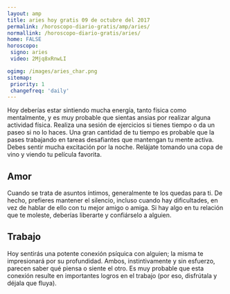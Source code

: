 ```yaml
---
layout: amp
title: aries hoy gratis 09 de octubre del 2017 
permalink: /horoscopo-diario-gratis/amp/aries/
normallink: /horoscopo-diario-gratis/aries/
home: FALSE
horoscopo:
 signo: aries
 video: 2Mjq8xRnwLI

ogimg: /images/aries_char.png
sitemap:
 priority: 1
 changefreq: 'daily'
---
```



Hoy deberías estar sintiendo mucha energía, tanto física como mentalmente, y es muy probable que sientas ansias por realizar alguna actividad física. Realiza una sesión de ejercicios si tienes tiempo o da un paseo si no lo haces. Una gran cantidad de tu tiempo es probable que la pases trabajando en tareas desafiantes que mantengan tu mente activa. Debes sentir mucha excitación por la noche. Relájate tomando una copa de vino y viendo tu película favorita.

## Amor

Cuando se trata de asuntos íntimos, generalmente te los quedas para ti. De hecho, prefieres mantener el silencio, incluso cuando hay dificultades, en vez de hablar de ello con tu mejor amigo o amiga. Si hay algo en tu relación que te moleste, deberías liberarte y confiárselo a alguien.

## Trabajo

Hoy sentirás una potente conexión psíquica con alguien; la misma te impresionará por su profundidad. Ambos, instintivamente y sin esfuerzo, parecen saber qué piensa o siente el otro. Es muy probable que esta conexión resulte en importantes logros en el trabajo (por eso, disfrútala y déjala que fluya).